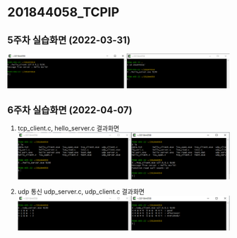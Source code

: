 # 201844058_TCPIP

## 5주차 실습화면 (2022-03-31)

<img width="" height="" src=./pic/201844058_5주차_실습화면.PNG></img>



## 6주차 실습화면 (2022-04-07)

1. tcp_client.c, hello_server.c 결과화면
<img width="" height="" src=./pic/201844058_6주차_실습화면_TCP.PNG></img>

2. udp 통신 udp_server.c, udp_client.c 결과화면
<img width="" height="" src=./pic/201844058_6주차_실습화면_UDP.PNG></img>
